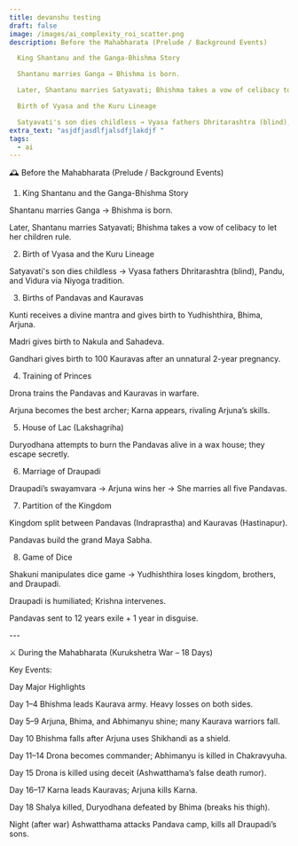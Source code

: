 ```yaml
---
title: devanshu testing
draft: false
image: /images/ai_complexity_roi_scatter.png
description: Before the Mahabharata (Prelude / Background Events)

  King Shantanu and the Ganga-Bhishma Story

  Shantanu marries Ganga → Bhishma is born.

  Later, Shantanu marries Satyavati; Bhishma takes a vow of celibacy to let her children rule.

  Birth of Vyasa and the Kuru Lineage

  Satyavati's son dies childless → Vyasa fathers Dhritarashtra (blind), Pandu, and Vidura via Niyoga tradition.
extra_text: "asjdfjasdlfjalsdfjlakdjf "
tags:
  - ai
---
```

🕰 Before the Mahabharata (Prelude / Background Events)



1. King Shantanu and the Ganga-Bhishma Story



Shantanu marries Ganga → Bhishma is born.



Later, Shantanu marries Satyavati; Bhishma takes a vow of celibacy to let her children rule.





2. Birth of Vyasa and the Kuru Lineage



Satyavati's son dies childless → Vyasa fathers Dhritarashtra (blind), Pandu, and Vidura via Niyoga tradition.





3. Births of Pandavas and Kauravas



Kunti receives a divine mantra and gives birth to Yudhishthira, Bhima, Arjuna.



Madri gives birth to Nakula and Sahadeva.



Gandhari gives birth to 100 Kauravas after an unnatural 2-year pregnancy.





4. Training of Princes



Drona trains the Pandavas and Kauravas in warfare.



Arjuna becomes the best archer; Karna appears, rivaling Arjuna’s skills.





5. House of Lac (Lakshagriha)



Duryodhana attempts to burn the Pandavas alive in a wax house; they escape secretly.





6. Marriage of Draupadi



Draupadi’s swayamvara → Arjuna wins her → She marries all five Pandavas.





7. Partition of the Kingdom



Kingdom split between Pandavas (Indraprastha) and Kauravas (Hastinapur).



Pandavas build the grand Maya Sabha.





8. Game of Dice



Shakuni manipulates dice game → Yudhishthira loses kingdom, brothers, and Draupadi.



Draupadi is humiliated; Krishna intervenes.



Pandavas sent to 12 years exile + 1 year in disguise.







\---



⚔ During the Mahabharata (Kurukshetra War – 18 Days)



Key Events:



Day	Major Highlights



Day 1–4	Bhishma leads Kaurava army. Heavy losses on both sides.

Day 5–9	Arjuna, Bhima, and Abhimanyu shine; many Kaurava warriors fall.

Day 10	Bhishma falls after Arjuna uses Shikhandi as a shield.

Day 11–14	Drona becomes commander; Abhimanyu is killed in Chakravyuha.

Day 15	Drona is killed using deceit (Ashwatthama’s false death rumor).

Day 16–17	Karna leads Kauravas; Arjuna kills Karna.

Day 18	Shalya killed, Duryodhana defeated by Bhima (breaks his thigh).

Night (after war)	Ashwatthama attacks Pandava camp, kills all Draupadi’s sons.
